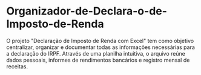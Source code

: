 # Organizador-de-Declara-o-de-Imposto-de-Renda
O projeto "Declaração de Imposto de Renda com Excel" tem como objetivo centralizar, organizar e documentar todas as informações necessárias para a declaração do IRPF. Através de uma planilha intuitiva, o arquivo reúne dados pessoais, informes de rendimentos bancários e registro mensal de receitas.
